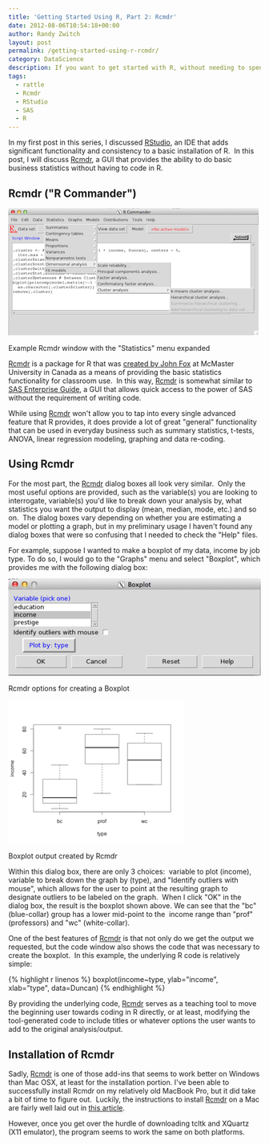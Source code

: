 ```yaml
---
title: 'Getting Started Using R, Part 2: Rcmdr'
date: 2012-08-06T10:54:18+00:00
author: Randy Zwitch
layout: post
permalink: /getting-started-using-r-rcmdr/
category: DataScience
description: If you want to get started with R, without needing to spend months learning the language, the Rcmdr package is a must-have download.
tags:
  - rattle
  - Rcmdr
  - RStudio
  - SAS
  - R
---
```

In my first post in this series, I discussed <a title="Getting Started Using R, Part 1:  RStudio" href="http://randyzwitch.com/getting-started-using-rstudio/" target="_blank">RStudio</a>, an IDE that adds significant functionality and consistency to a basic installation of R.  In this post, I will discuss <a title="Rcmdr download at CRAN" href="http://cran.r-project.org/web/packages/Rcmdr/index.html" target="_blank">Rcmdr</a>, a GUI that provides the ability to do basic business statistics without having to code in R.

## Rcmdr ("R Commander")

![rcmdr](/wp-content/uploads/2012/08/rcmdr1.png)

<p class="wp-caption-text">
Example Rcmdr window with the "Statistics" menu expanded
</p>

<a title="Rcmdr download at CRAN" href="http://cran.r-project.org/web/packages/Rcmdr/index.html" target="_blank">Rcmdr</a> is a package for R that was <a title="Rcmdr main site" href="http://socserv.mcmaster.ca/jfox/Misc/Rcmdr/" target="_blank">created by John Fox</a> at McMaster University in Canada as a means of providing the basic statistics functionality for classroom use.  In this way, <a title="Rcmdr download at CRAN" href="http://cran.r-project.org/web/packages/Rcmdr/index.html" target="_blank">Rcmdr</a> is somewhat similar to [SAS Enterprise Guide](http://www.sas.com/technologies/bi/query_reporting/guide/ "SAS Enterprise Guide"), a GUI that allows quick access to the power of SAS without the requirement of writing code.

While using <a title="Rcmdr download at CRAN" href="http://cran.r-project.org/web/packages/Rcmdr/index.html" target="_blank">Rcmdr</a> won't allow you to tap into every single advanced feature that R provides, it does provide a lot of great "general" functionality that can be used in everyday business such as summary statistics, t-tests, ANOVA, linear regression modeling, graphing and data re-coding.

## Using Rcmdr

For the most part, the <a title="Rcmdr download at CRAN" href="http://cran.r-project.org/web/packages/Rcmdr/index.html" target="_blank">Rcmdr</a> dialog boxes all look very similar.  Only the most useful options are provided, such as the variable(s) you are looking to interrogate, variable(s) you'd like to break down your analysis by, what statistics you want the output to display (mean, median, mode, etc.) and so on.  The dialog boxes vary depending on whether you are estimating a model or plotting a graph, but in my preliminary usage I haven't found any dialog boxes that were so confusing that I needed to check the "Help" files.

For example, suppose I wanted to make a boxplot of my data, income by job type. To do so, I would go to the "Graphs" menu and select "Boxplot", which provides me with the following dialog box:

![rcmdr-boxplot-dialog-box](/wp-content/uploads/2012/08/rcmdr-boxplot-dialog-box.png)

<p class="wp-caption-text">
Rcmdr options for creating a Boxplot
</p>

![rcmdr-boxplot](/wp-content/uploads/2012/08/rcmdr-boxplot.png)

<p class="wp-caption-text">
Boxplot output created by Rcmdr
</p>

Within this dialog box, there are only 3 choices:  variable to plot (income), variable to break down the graph by (type), and "Identify outliers with mouse", which allows for the user to point at the resulting graph to designate outliers to be labeled on the graph.  When I click "OK" in the dialog box, the result is the boxplot shown above. We can see that the "bc" (blue-collar) group has a lower mid-point to the  income range than "prof" (professors) and "wc" (white-collar).

One of the best features of <a title="Rcmdr download at CRAN" href="http://cran.r-project.org/web/packages/Rcmdr/index.html" target="_blank">Rcmdr</a> is that not only do we get the output we requested, but the code window also shows the code that was necessary to create the boxplot.  In this example, the underlying R code is relatively simple:

{% highlight r linenos %}
boxplot(income~type, ylab="income", xlab="type", data=Duncan)
{% endhighlight %}

By providing the underlying code, [Rcmdr](http://cran.r-project.org/web/packages/Rcmdr/index.html "Rcmdr download at CRAN") serves as a teaching tool to move the beginning user towards coding in R directly, or at least, modifying the tool-generated code to include titles or whatever options the user wants to add to the original analysis/output.

## Installation of Rcmdr

Sadly, [Rcmdr](http://cran.r-project.org/web/packages/Rcmdr/index.html "Rcmdr download at CRAN") is one of those add-ins that seems to work better on Windows than Mac OSX, at least for the installation portion. I've been able to successfully install Rcmdr on my relatively old MacBook Pro, but it did take a bit of time to figure out.  Luckily, the instructions to install <a title="Rcmdr download at CRAN" href="http://cran.r-project.org/web/packages/Rcmdr/index.html" target="_blank">Rcmdr</a> on a Mac are fairly well laid out in [this article](http://wiki.math.yorku.ca/index.php/R:Installing_R_and_Rcmdr_on_a_MAC "Rcmdr on Mac OSX").

However, once you get over the hurdle of downloading tcltk and XQuartz (X11 emulator), the program seems to work the same on both platforms.
